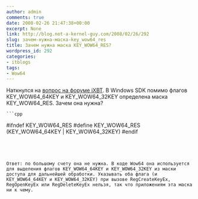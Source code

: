 ```yaml
---
author: admin
comments: true
date: 2008-02-26 21:47:38+00:00
excerpt: None
link: http://blog.not-a-kernel-guy.com/2008/02/26/292
slug: зачем-нужна-маска-key_wow64_res
title: Зачем нужна маска KEY_WOW64_RES?
wordpress_id: 292
categories:
- itblogs
tags:
- Wow64
---
```


Наткнулся на [вопрос на форуме iXBT](http://forum.ixbt.com/topic.cgi?id=26:37920:21#19). В Windows SDK помимо флагов KEY_WOW64_64KEY и KEY_WOW64_32KEY определена маска KEY_WOW64_RES. Зачем она нужна? 
    
    ```cpp
#ifndef KEY_WOW64_RES
    #define KEY_WOW64_RES (KEY_WOW64_64KEY | KEY_WOW64_32KEY)
    #endif
```




Ответ: по большому счету она не нужна. В коде Wow64 она используется для выделения флагов KEY_WOW64_64KEY и KEY_WOW64_32KEY из маски доступа для дальнейшей обработки. Указывать оба флага (и KEY_WOW64_64KEY и KEY_WOW64_32KEY) при вызове RegCreateKeyEx, RegOpenKeyEx или RegDeleteKeyEx нельзя, так что приложениям эта маска ни к чему.
